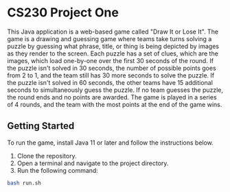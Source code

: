 # CS230 Project One

This Java application is a web-based game called "Draw It or Lose It". The game is a drawing and guessing game where teams take turns solving a puzzle by guessing what phrase, title, or thing is being depicted by images as they render to the screen. Each puzzle has a set of clues, which are the images, which load one-by-one over the first 30 seconds of the round. If the puzzle isn't solved in 30 seconds, the number of possible points goes from 2 to 1, and the team still has 30 more seconds to solve the puzzle. If the puzzle isn't solved in 60 seconds, the other teams have 15 additional seconds to simultaneously guess the puzzle. If no team guesses the puzzle, the round ends and no points are awarded. The game is played in a series of 4 rounds, and the team with the most points at the end of the game wins.

## Getting Started

To run the game, install Java 11 or later and follow the instructions below.

1. Clone the repository.
2. Open a terminal and navigate to the project directory.
3. Run the following command:

```bash
bash run.sh
```
